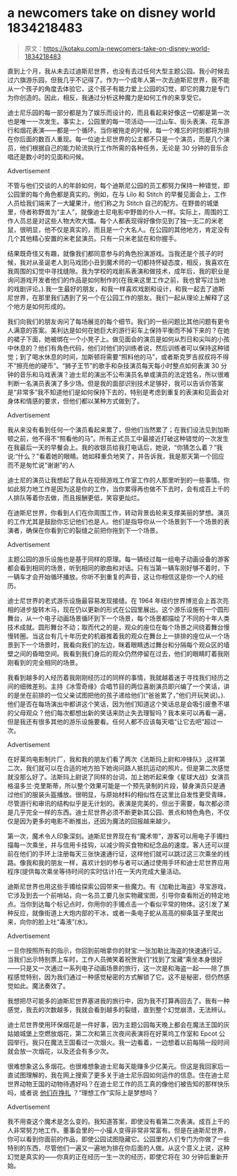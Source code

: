 # a newcomers take on disney world 1834218483

> 原文：<https://kotaku.com/a-newcomers-take-on-disney-world-1834218483>

直到上个月，我从未去过迪斯尼世界，也没有去过任何大型主题公园。我小时候去过六旗游乐园，但我几乎不记得了。作为一个成年人第一次去迪斯尼世界，我不能从一个孩子的角度去体验它，这个孩子有能力爱上公园的幻觉，即它的魔力是专门为你创造的。因此，相反，我通过分析这种魔力是如何工作的来享受它。

迪士尼乐园的每一部分都是为了娱乐而设计的，而且看起来好像这一切都是第一次也是唯一一次发生。事实上，公园里的每一项活动——过山车、街头表演、花车游行和烟花表演——都是一个循环。当你被拖走的时候，每一个难忘的时刻都将为排在你后面的数百人重现。每一位迪士尼世界的公主都不只是一个演员，而是几个演员，他们根据自己的能力轮流执行工作所需的各种任务，无论是 30 分钟的音乐合唱还是数小时的见面和问候。

<label class="bxm4mm-13 juykRM">Advertisement</label>

不管与他们交谈的人的年龄如何，每个迪斯尼公园的员工都努力保持一种错觉，即公园里的每个角色都是真实的。例如，在与 Lilo 和 Stitch 的早餐见面会上，工作人员给我们端来了一大罐果汁，他们称之为 Stitch 自己的配方。在野兽的城堡里，侍者称野兽为“主人”，就像迪士尼电影中野兽的仆人一样。实际上，周围的工作人员总是对这些人物大吹大擂。每个人都表现得好像你见到了独一无二的米老鼠，很明显，他不仅是真实的，而且是一个大名人。在公园的其他地方，肯定没有几个其他精心安置的米老鼠演员。只有一只米老鼠在和你握手。

结果既奇怪又有趣，就像我们都同意参与的角色扮演游戏。当我还是个孩子的时候，我对从圣诞老人到马戏团小丑到魔术师的一切都持怀疑态度，相反，我喜欢在我周围的幻觉中寻找缝隙。我为学校的戏剧系表演和做技术，成年后，我的职业是询问游戏开发者他们的作品是如何制作的(在我来这里工作之前，我也曾写过当地的戏剧评论。).我一生最好的朋友，和我一样喜欢戏剧和设计，和我一起去了迪斯尼世界，在那里我们遇到了另一个在公园工作的朋友。我们一起从理论上解释了这个地方是如何形成的。

我们向我们的朋友询问了每场展览的每个细节。我们的一些问题比其他问题有更令人满意的答案。美利达是如何在她巨大的游行彩车上保持平衡而不掉下来的？在她的裙子下面，她被绑在一个小凳子上。做见面会的演员是如何从烈日和尖叫的小孩中休息的？他们有角色代码，他们对他们的训练者说，然后训练者可以保持这种错觉；到了喝水休息的时间，加斯顿将需要“照料他的马”，或者斯克罗吉叔叔将不得不“擦亮他的硬币”。“狮子王节”的歌手和杂技演员每天每小时整点如何表演 30 分钟的音乐和马戏表演？迪士尼的演出不公布演员名单或演员的法定姓名，所以很难判断一名演员表演了多少场。但是我的面部识别技术足够好，我可以告诉你答案是“非常多”我不知道他们是如何保持下去的，特别是考虑到重复的表演和见面会对身体和情感的要求，但他们都以某种方式做到了。

<label class="bxm4mm-13 juykRM">Advertisement</label>

我从来没有看到任何一个演员看起来累了，但他们当然累了；在我们设法见到加斯顿之前，他不得不“照看他的马”。所有正式员工中最接近打破这种错觉的一次发生在我最后一天的早餐会上。我的收银员给我打电话后，她说，“你猜怎么着？”我说:“什么？”看着她的眼睛。她如释重负地笑了，并告诉我，我是那天第一个回应而不是匆忙说“谢谢”的人

迪士尼的演员让我想起了我从在视频游戏工作室工作的人那里听到的一些事情。你如此努力地工作是因为这是你的工作，当你累得再也做不下去时，会有成百上千的人排队等着你去做，而且报酬更低，笑容更灿烂。

在迪斯尼世界，你看到人们在你周围工作，转动背景齿轮来支撑美丽的梦想。演员的工作尤其是鼓励你忘记他们也是人。他们是指导你从一个场景到下一个场景的表演者，确保在你看到它的裂缝之前把你拖到下一个场景。

<label class="bxm4mm-13 juykRM">Advertisement</label>

主题公园的游乐设施也是基于同样的原理。每一辆经过每一组电子动画设备的游客都会看到相同的场景，听到相同的歌曲和对话。只有当第一辆车刚好够不着时，下一辆车才会开始循环播放。你听不到重复的声音，这让你相信这是你一个人的经历。

迪士尼世界的老式游乐设施最容易发现接缝。在 1964 年纽约世界博览会上首次亮相的进步旋转木马，现在仍以更新的形式在公园里展出。这个游乐设施有一个圆形舞台，从一个电子动画场景循环到下一个场景，每个场景都描绘了不同的十年人类技术成就。圆形舞台不动；取而代之的是，观众的座位在每个场景之间绕着舞台慢慢转圈。当这台有几十年历史的机器推着我的观众在舞台上一排排的座位从一个场景到下一个场景时，我看向我们的左边，眯着眼睛透过舞台和分隔每个观众区的墙壁之间的昏暗空间。我看到我们身后的观众仍然停留在过去，他们的眼睛盯着我刚刚看到的完全相同的场景。

我看到越多的人经历着我刚刚经历过的同样的事情，我就越着迷于寻找我们经历之间的细微差别。主持《冰雪奇缘》合唱节目的两位喜剧演员即兴编了一个笑话，讲的是坐在前排的一位父亲试图把他的孩子递给他们(“爸爸累了，”他们开玩笑说)。).他们是否在每场演出中都讲这个笑话，因为他们知道这个笑话总是会吸引疲惫不堪的父母观众？他们每次都想出新的笑话来防止失去理智吗？我本来可以再看一遍，但是我还有很多其他的游乐设施要看。任何人都不应该每天唱“让它去吧”超过一次。

<label class="bxm4mm-13 juykRM">Advertisement</label>

在好莱坞电影制片厂，我和我的朋友们看了两次《法斯玛上尉和冲锋队》,这样第二次，我们就可以在合适的地方拍下她询问路人抵抗运动的照片。但是第二次感觉就没那么好了。法斯玛上尉说了同样的台词，加上她听起来像《星球大战》女演员格温多兰·克里斯蒂，所以整个效果可能是一个预先录制的片段，替身演员只是通过他们的服装头盔播放。很明显，与原始材料的相似性在这里比自发性更受青睐，尽管游行和审讯的结构似乎是无计划的。表演是完美的，但出于需要，每次都必须是几乎完全一样的东西。迪士尼世界必须不断更新其公园、景点和特色角色，不仅仅是因为更多的电影不断推出，还因为魔法的回报越来越少。

第一次，魔术令人印象深刻。迪斯尼世界现在有“魔术带”，游客可以用电子手镯扫描每一次乘坐，并与信用卡挂钩，以减少购买食物和纪念品的速度。客人还可以提前在他们的手环上注册每天三张快速通行证，这样他们就可以跳过这三次乘坐的线路。像我和我的朋友一样，喜欢计划的参与者可以通过使用手环和迪士尼世界应用程序(提供每次乘坐等待时间的实时估计)在一天内完成大量活动。

迪斯尼世界也用这些手镯给探索公园带来一些魔力。有《加勒比海盗》寻宝游戏，它涉及到去一个前哨站，向一名员工要几张实物藏宝图，引导你查看附近的特定地点。当你到达每个标记点时，你用你的手镯点击一个看似平常的物体。这引发了某种反应，就像街道上大炮内部的干冰，或者一条电子蛇从高高的柳条篮子里爬出来，向你的脸上吐“毒液”(水)。

<label class="bxm4mm-13 juykRM">Advertisement</label>

一旦你按照所有的指示，你回到前哨拿你的财宝:一张加勒比海盗的快速通行证。当我们出示特别票上车时，工作人员微笑着祝贺我们“找到了宝藏”乘坐本身很好——只是又一次通过一系列电子动画场景的旅行，这一次是和海盗一起——除了旅程感觉特别，因为我们通过一种感觉秘密的方式解锁了它。这不是秘密，但仍然感觉如此。魔法奏效了。

我想把尽可能多的迪斯尼世界塞进我的旅行中，因为我不打算再回去了。我有一种感觉，我去的次数越多，我就会看到越多的裂缝，直到整个幻觉崩溃，无法辨认。

迪士尼世界使用环保烟花是一件好事，因为主题公园每天晚上都会在魔法王国的灰姑娘城堡上空燃放烟花，第二次和第三次夜间表演将在好莱坞工作室和 Epcot 公园举行。我只在魔法王国看过一次烟火。我一边看着，一边想着以前每隔一段时间就会放一次烟花，以及还会有多少次。

很难想象这么多烟花。也很难想象迪士尼每天能赚多少亿美元。但这是我回家后一直试图理解的，我在网上搜索了更多关于迪士尼乐园如何运作的信息。住在迪士尼世界动物王国的动物待遇好吗？在迪士尼工作的员工真的像他们被告知的那样快乐吗，或者说 [他们在挣扎](https://thetakeout.com/service-workers-drink-more-emotional-labor-study-1834049959) ？“理想工作”实际上是梦想吗？

<label class="bxm4mm-13 juykRM">Advertisement</label>

我不用查这个魔术是怎么变的。我知道答案，即使没有看第二次表演。成百上千的人非常努力地工作。董事会里的一小撮人变得非常非常富有。但是在迪斯尼世界，你可以看到你面前的作品，即使公园试图隐藏它。公园里的人们专门为你做了一些特别的东西，尽管他们一遍又一遍地为排在你后面的人做。从这个意义上说，这种幻觉是真实的——你真的正在经历一生一次的经历，即使它将在 30 分钟后重新开始。